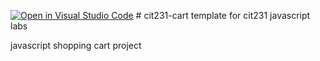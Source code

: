 [![Open in Visual Studio Code](https://classroom.github.com/assets/open-in-vscode-c66648af7eb3fe8bc4f294546bfd86ef473780cde1dea487d3c4ff354943c9ae.svg)](https://classroom.github.com/online_ide?assignment_repo_id=9275059&assignment_repo_type=AssignmentRepo)
﻿# cit231-cart
template for cit231 javascript labs

javascript shopping cart project
